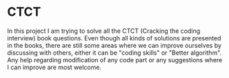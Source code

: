 # CTCT

In this project I am trying to solve all the CTCT (Cracking the coding interview) book questions. Even though all kinds of solutions are presented in the books, there are still some areas where we can improve ourselves by discussing with others, either it can be "coding skills" or "Better algorithm". Any help regarding modification of any code part or any suggestions where I can improve are most welcome.
